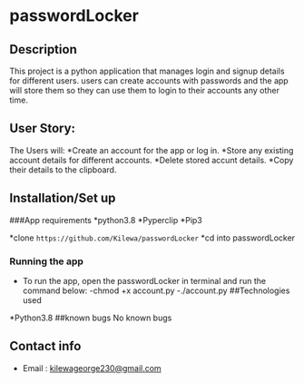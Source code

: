 # passwordLocker

## Description

This project is a python application that manages login and signup details for different users. users can create accounts 
with passwords and the app will store them so they can use them to login to their accounts any other time.

## User Story:
The Users will:
*Create an account for the app or log in.
*Store any existing account details for different accounts.
*Delete stored accunt details.
*Copy their details to the clipboard.

## Installation/Set up

###App requirements
*python3.8
*Pyperclip
*Pip3

*clone ``` https://github.com/Kilewa/passwordLocker ```
*cd into passwordLocker
### Running the app
* To run the app, open the passwordLocker in terminal and run the command below:
   -chmod +x account.py
   -./account.py
##Technologies used

*Python3.8
##known bugs
No known bugs

## Contact info

* Email : kilewageorge230@gmail.com
